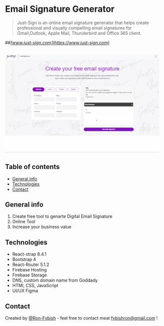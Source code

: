 # Email Signature Generator

> Just-Sign is an online email signature generator that helps create professional and visually compelling email signatures
> for Gmail,Outlook, Apple Mail, Thunderbird and Office 365 client.

##*[www.just-sign.com](https://www.just-sign.com)*


![](guides.gif)
---

## Table of contents
* [General info](#general-info)
* [Technologies](#technologies)
* [Contact](#contact)


## General info
1. Create free tool to genarte Digital Email Signature
2. Online Tool
3. Increase your business value

## Technologies
* React-strap 8.4.1
* Bootstrap 4
* React-Router 5.1.2
* Firebase Hosting
* Firebase Storage
* DNS, custom domain name from Goddady 
* HTMl, CSS, JavaScript
* UI/UX Figma 


## Contact
Created by [@Ron-Fybish](https://www.linkedin.com/in/ron-fybish-9b0194157/) - feel free to contact meat <fybishron@gmail.com> !

